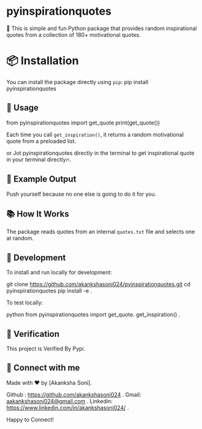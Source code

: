 # pyinspirationquotes
🎯 This is simple and fun Python package that provides random inspirational quotes from a collection of 180+ motivational quotes.

# 📦 Installation
You can install the package directly using `pip`:
pip install pyinspirationquotes

## 🚀 Usage
from pyinspirationquotes import get_quote
print(get_quote())

Each time you call `get_inspiration()`, it returns a random motivational quote from a preloaded list.

or 
Jot pyinspirationquotes directly in the terminal to get inspirational quote in your terminal directly🔥.


## 📁 Example Output
Push yourself because no one else is going to do it for you.

## 📚 How It Works
The package reads quotes from an internal `quotes.txt` file and selects one at random.

## 🔧 Development
To install and run locally for development:

git clone https://github.com/akankshasoni024/pyinspirationquotes.git
cd pyinspirationquotes
pip install -e .


To test locally:

python
from pyinspirationquotes import get_quote.
get_inspiration() .


## 📄 Verification
This project is Verified By Pypi.

## 📩 Connect with me 
Made with ❤️ by [Akanksha Soni].

Github : https://github.com/akankshasoni024 .
Gmail: aakankshasoni024@gmail.com .
Linkedin: https://www.linkedin.com/in/akankshasoni024/ .

Happy to Connect!

